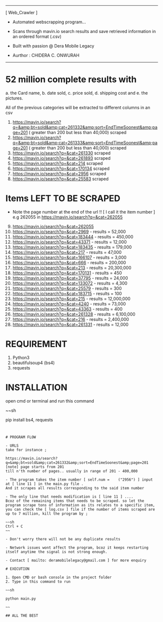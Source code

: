 ***
 
 [ Web_Crawler ] 
 
 + Automated webscrapping program...
 
 + Scans through mavin.io search results and save retrieved information in an ordered format (.csv)
 
 + Built with passion @ Dera Mobile Legacy
 
 + Aurthor : CHIDERA C. ONWURAH
 
***

# 52 million complete results with 

a. the Card name, 
b. date sold, 
c. price sold, 
d. shipping cost and 
e. the pictures. 

All of the previous categories will be extracted to different columns in an csv


1. https://mavin.io/search?q=&amp;bt=sold&amp;cat=261332&amp;sort=EndTimeSoonest&amp;page=201    ( greater than 200 but less than 40,000) scraped
2. https://mavin.io/search?q=&amp;bt=sold&amp;cat=261333&amp;sort=EndTimeSoonest&amp;page=201    ( greater than 200 but less than 40,000) scraped 
3. https://mavin.io/search?q=&cat=261330 scraped 
4. https://mavin.io/search?q=&cat=261893 scraped
5. https://mavin.io/search?q=&cat=214  scraped
6. https://mavin.io/search?q=&cat=170134 scraped
7. https://mavin.io/search?q=&cat=2956 scraped
8. https://mavin.io/search?q=&cat=25583 scraped

# Items LEFT TO BE SCRAPED

* Note the page number at the end of the url !!
[ I call it the item number ] 
e.g 262055 in https://mavin.io/search?q=&cat=262055
9. https://mavin.io/search?q=&cat=262055 
10. https://mavin.io/search?q=&cat=2969 - results = 52,000 
11. https://mavin.io/search?q=&cat=183444 - results = 450,000 
12. https://mavin.io/search?q=&cat=43371 - results = 12,000 
13. https://mavin.io/search?q=&cat=183435 - results = 179,000 
14. https://mavin.io/search?q=&cat=217 - results = 47,000 
15. https://mavin.io/search?q=&cat=166107 - results = 3,000 
16. https://mavin.io/search?q=&cat=666 - results = 200,000 
17. https://mavin.io/search?q=&cat=213 - results = 20,300,000 
18. https://mavin.io/search?q=&cat=170131 - results = 450 
19. https://mavin.io/search?q=&cat=37795 - results = 24,000 
20. https://mavin.io/search?q=&cat=133072 - results = 4,300 
21. https://mavin.io/search?q=&cat=25579 - results = 300 
22. https://mavin.io/search?q=&cat=183715 - results = 100 
23. https://mavin.io/search?q=&cat=215 - results = 12,000,000 
24. https://mavin.io/search?q=&cat=4240 - results = 73,000 
25. https://mavin.io/search?q=&cat=43363 - results = 400 
26. https://mavin.io/search?q=&cat=261328 - results = 6,100,000 
27. https://mavin.io/search?q=&cat=216 - results = 2,400,000 
28. https://mavin.io/search?q=&cat=261331 - results = 12,000 

# REQUIREMENT

1. Python3
2. beautifulsoup4 (bs4)
3. requests

# INSTALLATION

open cmd or terminal and run this command

~~sh

pip install bs4, requests

~~~


# PROGRAM FLOW

- URLS
take for instance ;

https://mavin.io/search?q=&amp;bt=sold&amp;cat=261332&amp;sort=EndTimeSoonest&amp;page=201 [note] page starts from 201 
till n'th number of pages.. usually in range of 201 - 400,000 

- The program takes the item number [ self.num = 	("2956") ] input at [ line 11 ] in the main.py file .
And it scrapes all results corresponding to the said item number

- The only line that needs modification is [ line 11 ] .... 
Bcoz of the remaining items that needs to be scraped. so let the program scrape tons of information as its relates to a specific item, you can check the [ log.csv ] file if the number of items scraped are up to 7 million, kill the program by ;

~~sh
Ctrl + C
~~

- Don't worry there will not be any duplicate results

- Network issues wont affect the program, bcoz it keeps restarting itself anytime the signal is not strong enough.

- Contact [ mailto: deramobilelegacy@gmail.com ] for more enquiry

# EXECUTION

1. Open CMD or bash console in the project folder
2. Type in this command to run

~~sh

python main.py

~~

## ALL THE BEST
